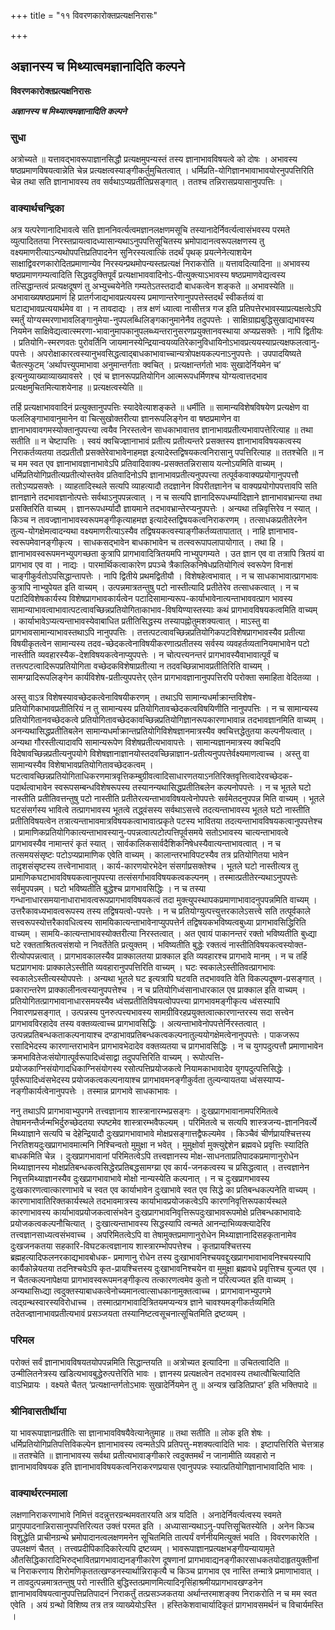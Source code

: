 +++
title = "११ विवरणकारोक्तप्रत्यक्षनिरासः"

+++


## अज्ञानस्य च मिथ्यात्वमज्ञानादिति कल्पने

**विवरणकारोक्तप्रत्यक्षनिरासः**

***अज्ञानस्य च मिथ्यात्वमज्ञानादिति कल्पने***

### **सुधा**

अत्रोच्यते ॥ यत्तावद्भावरूपाज्ञानसिद्धौ प्रत्यक्षमुपन्यस्तं तस्य ज्ञानाभावविषयत्वे को दोषः । अभावस्य षष्ठप्रमाणविषयत्वान्नेति चेन्न प्रत्यक्षत्वस्याङ्गीकर्तुमुचितत्वात् । धर्मिप्रति-योगिज्ञानभावाभावयोरनुपपत्तिरिति चेन्न तथा सति ज्ञानाभावस्य तव सर्वथाऽप्यप्रतीतिप्रसङ्गात् । ततश्च तन्निरासप्रयासानुपपत्तिः ।

### **वाक्यार्थचन्द्रिका**

अत्र यत्परेणानादिभावत्वे सति ज्ञाननिवर्त्यत्वमज्ञानलक्षणमसूचि तस्यानादेर्निवर्त्यत्वासंभवस्य परमते व्युत्पादिततया निरस्तप्रायत्वादध्यासान्यथाऽनुपपत्तिसूचितस्य भ्रमोपादानत्वरूपलक्षणस्य तु वक्ष्यमाणरीत्याऽन्यथोपपत्तिप्रतिपादनेन सुनिरस्यत्वात्किं तदर्थं पृथक् प्रयत्नेनेत्याशयेन साक्षाद्विवरणकारोदितप्रमाणान्येव निरस्यन्प्रथमोपन्यस्तप्रत्यक्षं निराकरोति ॥ यत्तावदित्यादिना ॥ अभावस्य षष्ठप्रमाणगम्यत्वादिति सिद्धवदुक्तिपूर्वं प्रत्यक्षाभाववादिनोऽ-पीत्युक्त्याऽभावस्य षष्ठप्रमाणवेद्यत्वस्य तत्सिद्धान्तत्वं प्रत्यक्षदूषणं तु अभ्युच्चयेनेति गम्यतेऽतस्तदादौ बाधकत्वेन शङ्कते ॥ अभावस्येति ॥ अभावाख्यषष्ठप्रमाणं हि प्रातर्गजाद्यभावप्रत्ययस्य प्रमाणान्तरेणानुपपत्तेस्तदर्थं स्वीकर्तव्यं वा घटाद्यभावप्रत्ययार्थमेव वा । न तावदाद्यः । तत्र क्षणं ध्यात्वा नासीत्तत्र गज इति प्रतिपत्तेरभावस्याप्रत्यक्षत्वेऽपि स्मर्तुं योग्यस्मरणाभावलिङ्गानुमेया-नुपपलब्धिलिङ्गकानुमानेनैव तदुपपत्तेः । साक्षिग्राह्यबुद्धिसुखाद्यभावस्य नियमेन साक्षिवेद्यत्वात्स्मरणा-भावानुमापकानुपलब्ध्यन्तरानुसरणप्रयुक्तानवस्थाया अप्यप्रसक्तेः । नापि द्वितीयः । प्रतियोगि-स्मरणवतः पुरोवर्तिनि जायमानस्येन्द्रियान्वयव्यतिरेकानुविधायिनोऽभावप्रत्ययस्याप्रत्यक्षफलत्वानु-पपत्तेः ।
अपरोक्षाकारत्वस्यानुभवसिद्धत्वाद्बाधकाभावाच्चान्यत्रोपक्षयकल्पनाऽनुपपत्तेः । उपपादयिष्यते चैतत्स्फुटम् ‘अर्थापत्त्युपमाभावा अनुमान्तर्गताः क्वचित् । प्रत्यक्षान्तर्गतो भावः सुखादेर्नियमेन च’ इत्यनुव्याख्याव्याख्यावसरे । एवं च ज्ञानरूपप्रतियोगिन आत्मरूपधर्मिणश्च योग्यत्वात्तदभाव प्रत्यक्षमुचितमित्याशयेनाह ॥ प्रत्यक्षत्वस्येति ॥

तर्हि प्रत्यक्षाभाववादिनं प्रत्युक्तानुपपत्तिः स्यादेवेत्याशङ्कते ॥ धर्मीति ॥ सामान्यविशेषविषयेण प्रत्यक्षेण वा फललिङ्गाभावानुमानेन वा चित्सुखोक्तरीत्या ज्ञानरूपलिङ्गेन वा षष्ठप्रमाणेन वा ज्ञानाभावावगमस्योक्तानुपपत्त्या त्वयैव निरस्तत्वेन साधकाभावात्तव ज्ञानाभावप्रतीत्यभावापत्तेरित्याह ॥ तथा सतीति ॥ न चेष्टापत्तिः । स्वयं क्वचिज्ज्ञानाभावं प्रतीत्य प्रतीत्यन्तरे प्रसक्तस्य ज्ञानाभावविषयकत्वस्य निराकर्तव्यतया तदप्रतीतौ प्रसक्तेरेवाभावेनाहमज्ञ इत्यादेस्तद्विषयकत्वनिरासानु पपत्तिरित्याह ॥ ततश्चेति ॥ न च मम स्वत एव ज्ञानाभावज्ञानाभावेऽपि प्रतिवादिवाक्य-प्रसक्ततन्निरासाय यत्नोऽयमिति वाच्यम् । धर्मिप्रतियोगिप्रतीत्यप्रतीत्योस्तवेव प्रतिवादिनोऽपि ज्ञानाभावप्रतीत्यनुपपत्त्या तत्पूर्वकवाक्यप्रयोगानुपपत्तौ ततोऽप्यप्रसक्तेः । व्याहतादिस्थले सत्यपि व्याहत्यादौ तदज्ञानेन विपरीतज्ञानेन च वाक्यप्रयोगोपपत्तावपि सति ज्ञानज्ञाने तदभावज्ञानोत्पत्तेः सर्वथाऽनुपपन्नत्वात् । न च सत्यपि ज्ञानादिरूपधर्म्यादिज्ञाने ज्ञानाभावभ्रान्त्या तथा प्रसक्तिरिति वाच्यम् । ज्ञानरूपधर्म्यादौ ज्ञायमाने तदभावभ्रान्तेरप्यनुपपत्तेः । अन्यथा तन्निवृत्तिरेव न स्यात् । किञ्च न तावज्ज्ञानाभावस्वरूपमङ्गीकृत्याहमज्ञ इत्यादेस्तद्विषयकत्वनिराकरणम् । तत्साधकप्रतीतेरनेन तुल्य-योगक्षेमत्वादन्यथा वक्ष्यमाणरीत्याऽस्यैव तद्विषयकत्वस्याङ्गीकर्तव्यतापातात् । नाहि ज्ञानाभाव-स्वरूपमेवानङ्गीकृत्य । साधकसद्भावेन बाधकाभावेन च तत्स्वरूपापलापायोगात् । तथा हि । ज्ञानाभावस्वरूपमनभ्युपगच्छता कुत्रापि प्रागभावादित्रितयमपि नाभ्युपगम्यते । उत ज्ञान एव वा तत्रापि त्रितयं वा प्रागभाव एव वा । नाद्यः । पारमार्थिकत्वाकारेण प्रपञ्चे त्रैकालिकनिषेधप्रतियोगित्वं स्वरूपेण विनाशं चाङ्गीकुर्वतोऽपसिद्धान्तापत्तेः । नापि द्वितीये प्रथमद्वितीयौ । विशेषहेत्वभावात् । न च साधकाभावात्प्रागभावः कुत्रापि नाभ्युपेयत इति वाच्यम् । उत्पन्नमात्रतन्तुषु पटो नास्तीत्यादि प्रतीतेरेव तत्साधकत्वात् । न च पटादिविशेषकार्यस्य विशेषप्रागभावकार्यत्वेन पटादिसामान्यरूप-कार्याभावेनात्यन्ताभाववत्प्राग भावस्य सामान्याभावत्वाभावात्पटत्वावच्छिन्नप्रतियोगिताकाभाव-विषयिण्यास्तस्याः कथं प्रागभावविषयकत्वमिति वाच्यम् । कार्याभावेऽप्यत्यन्ताभावस्येवाबाधित प्रतीतिसिद्धस्य तस्यापह्नोतुमशक्यत्वात् । माऽस्तु वा प्रागभावसामान्याभावस्तथाऽपि नानुपपत्तिः । तत्तत्पटत्वावच्छिन्नप्रतियोगिकपटविशेषप्रागभावस्यैव प्रतीत्या विषयीकृतत्वेन सामान्यस्य तदव-च्छेदकत्वेनाविषयीकरणात्प्रतीतस्य सर्वस्य व्यवहर्तव्यतानियमाभावेन पटो नास्तीति व्यवहारस्यैक-देशविषयकत्वेनाप्युपपत्तेः । न चोत्पत्त्यनन्तरं प्रागभावस्यैवाभावात्पूर्वं च तत्तत्पटत्वादिरूपप्रतियोगिता वच्छेदकविशेषाप्रतीत्या न तदवच्छिन्नाभावप्रतीतिरिति वाच्यम् । सामग्य्रादिरूपलिङ्गेन कार्यविशेष-प्रतीत्युपपत्तेर् एतेन प्रागभावज्ञानानुपपत्तिरपि परोक्ता समाहिता वेदितव्या ।

अस्तु वाऽत्र विशेषस्यावच्छेदकत्वेनाविषयीकरणम् । तथाऽपि सामान्यधर्माक्रान्तविशेष-प्रतियोगिकाभावप्रतीतिरियं न तु सामान्यस्य प्रतियोगितावच्छेदकत्वविषयिणीति नानुपपत्तिः । न च सामान्यस्य प्रतियोगितानवच्छेदकत्वे प्रतियोगितावच्छेदकावच्छिन्नप्रतियोगिज्ञानरूपकारणाभावान्न तदभावज्ञानमिति वाच्यम् । अनन्यथासिद्धप्रतीतिबलेन सामान्यधर्माक्रान्तप्रतियोगिविशेषज्ञानमात्रस्यैव क्वचित्तद्धेतुतया कल्पनीयत्वात् । अन्यथा गौरस्तीत्यादावपि सामान्यरूपेण विशेषप्रतीत्यभावापत्तेः । सामान्यज्ञानमात्रस्य क्वचिदपि विदेषावच्छिन्नप्रतीत्यनुपयोगे विशेषज्ञानाज्ञानयोस्तदवच्छिन्नाज्ञान-प्रतीत्यनुपपत्तेर्वक्ष्यमाणत्वाच्च । अस्तु वा सामान्यस्यैव विशेषाभावप्रतियोगितावच्छेदकत्वम् । घटत्वावच्छिन्नप्रतियोगिताधिकरणमात्रवृत्तिकम्बुग्रीवत्वादिसाधारणतयाऽनतिरिक्तवृत्तित्वादेरवच्छेदक-पदार्थत्वाभावेन स्वरूपसम्बन्धविशेषरूपस्य तस्यानन्यथासिद्धप्रतीतिबलेन कल्पनोपपत्तेः । न च भूतले घटो नास्तीति प्रतीतिवत्तन्तुषु पटो नास्तीति प्रतीतेरत्यन्ताभावविषयत्वेनोपपत्तेः सर्वमेतदनुपपन्न मिति वाच्यम् । भूतले घटसंसर्गस्य भावित्वे तत्प्रागभावस्य भूतत्वे तद्ध्वंसस्य सर्वथाऽसत्त्वे तदत्यन्ताभावस्य भूतले घटो नास्तीति प्रतीतिविषयत्वेन तत्रात्यन्ताभावमात्रविषयकत्वाभावात्प्रकृते पटस्य भावितया तदत्यन्ताभावविषयकत्वानुपपत्तेश्च । प्रामाणिकप्रतियोगिकात्यन्ताभावस्यानु-पपन्नत्वात्पटोत्पत्तिपूर्वसमये सतोऽभावस्य चात्यन्ताभावत्वे प्रागभावस्यैव नामान्तरं कृतं स्यात् । सार्वकालिकसार्वदैशिकनिषेधस्यैवात्यन्ताभावत्वात् । न च तत्समयसंसृष्टः पटोऽप्यप्रामाणिक एवेति वाच्यम् । कालान्तरभाविपटस्यैव तत्र प्रतियोगितया भावेन तादृशसंसृष्टस्य तत्त्वेनाभावात् । कार्य-कारणयोरभेदेन संसर्गाप्रसक्तेश्च । भूतले घटो नास्तीत्यत्र तु प्रामाणिकघटाभावविषयकत्वानुपपत्त्या तत्संसर्गाभावविषयकत्वकल्पनम् । तस्मात्प्रतीतेरन्यथाऽनुपपत्तेः सर्वमुपपन्नम् । घटो भविष्यतीति बुद्धेश्च प्रागभावसिद्धिः । न च तस्या गन्धानाधारसमयानाधाराभावत्वरूपप्रागभावविषयकत्वं तदा मुक्त्युपस्थापकप्रमाणाभावादनुपपन्नमिति वाच्यम् । उत्तरैकावध्यभावत्वरूपस्य तस्य तद्विषयत्वो-पपत्तेः । न च प्रतियोग्युत्पत्त्युत्तरकालेऽसत्त्वे सति तत्पूर्वकाले सत्त्वरूपस्योत्तरैकावधित्वस्य सामयिकात्यन्ताभावेनाप्युपपत्तेर्न तद्विषयकभविष्यत्वबुध्या प्रागभावसिद्धिरिति वाच्यम् । सामयि-कात्यन्ताभावस्योक्तरीत्या निरस्तत्वात् । अत एवायं पाकानन्तरं रक्तो भविष्यतीति बुध्द्या घटे रक्तताश्रितत्वसंशयो न निवर्तेतेति प्रत्युक्तम् । भविष्यतीति बुद्धेः रक्तत्वं नास्तीतिविषयकत्वस्योक्त-रीत्योपपन्नत्वात् । प्रागभावकालस्यैव प्राक्कालतया प्राक्काल इति व्यवहारश्च प्रागभावे मानम् । न च तर्हि घटप्रागभावः प्राक्कालेऽस्तीति व्यवहारानुपपत्तिरिति वाच्यम् । घटः स्वकालेऽस्तीतिवत्प्रागभावः स्वकालेऽस्तीत्यस्योपपत्तेः । अन्यथा भूतले घट इत्यत्रापि घटवति तदभाववति वेति विकल्पदूषण-प्रसङ्गात् । प्रकारान्तरेण प्राक्कालीनत्वस्यानुपपत्तेश्च । न च प्रतियोगिध्वंसानाधारकाल एव प्राक्काल इति वाच्यम् । प्रतियोगितत्प्रागभावानाधारसमयस्यैव ध्वंसप्रतीतिविषयत्वोपपत्त्या प्रागभावमङ्गीकृत्य ध्वंसस्यापि निवारणप्रसङ्गात् । उत्पन्नस्य पुनरुत्पत्त्यभावस्य सामग्रीविरहप्रयुक्तत्वात्कारणान्तरस्य सदा सत्त्वेन प्रागभावविरहादेव तस्य वक्तव्यत्वाच्च प्रागभावसिद्धिः । अत्यन्ताभावेनोपपत्तेर्निरस्तत्वात् । उत्पन्नप्रतिबन्धकताकल्पनायाश्च दण्डाभावप्रतिबन्धकत्वकल्पनातुल्ययोगक्षेमत्वेनानुपपत्तेः । पाकजरूप रसादिभेदस्य कारणान्तराभावेन प्रागभावभेदादेव वक्तव्यतया च प्रागभावसिद्धिः । न च युगपदुत्पत्तौ प्रमाणाभावेन क्रमभावितेजःसंयोगात्पूर्वरूपादिध्वंसाद्वा तदुपपत्तिरिति वाच्यम् । रूपोत्पत्ति-प्रयोजकाग्निसंयोगादधिकाग्निसंयोगस्य रसोत्पत्तिप्रयोजकत्वे नियामकाभावादेव युगपदुत्पत्तिसिद्धेः । पूर्वरूपादिध्वंसभेदस्य प्रयोजकत्वकल्पनायाश्च प्रागभावमनङ्गीकुर्वता तुल्यन्यायतया ध्वंसस्याप्य-नङ्गीकार्यत्वेनानुपपत्तेः । तस्मान्न प्रागभावे साधकाभावः ।

ननु तथाऽपि प्रागभावाभ्युपगमे तत्त्वज्ञानाय शास्त्रानारम्भप्रसङ्गः । दुःखप्रागभावानामपरिमितत्वे तेषामनन्तैर्जन्मभिर्दुरुच्छेदतया स्पष्टमेव शास्त्रारम्भवैफल्यम् । परिमितत्वे च सत्यपि शास्त्रजन्य-ज्ञाननिवर्त्ये मिथ्याज्ञाने सत्यपि च देहेन्द्रियादौ दुःखप्रागभावाभावे मोक्षप्रसङ्गात्तद्वैफल्यमेव । किञ्चैवं चीर्णप्रायश्चित्तस्य निरतिशयदुःखप्रागभावमात्मनि निश्चिन्वतो मुमुक्षा न भवेत् । मुमुक्षोर्वा मुक्त्युद्देशेन ब्रह्मवधे प्रवृत्तिः स्यादिति बाधकमिति चेन्न । दुःखप्रागभावानां परिमितत्वेऽपि तत्त्वज्ञानस्य मोक्ष-साधनताप्रतिपादकप्रमाणानुरोधेन मिथ्याज्ञानस्य मोक्षप्रतिबन्धकत्वसिद्धेरप्रतिबद्धसामग्य्रा एव कार्य-जनकत्वस्य च प्रसिद्धत्वात् । तत्त्वज्ञानेन निवृत्तमिथ्याज्ञानस्यैव दुःखप्रागभावाभावे मोक्षो नान्यस्येति कल्पनात् । न च दुःखप्रागभावस्य दुःखकारणत्वात्कारणाभावे च स्वत एव कार्याभावेन दुःखाभावे स्वत एव सिद्धे का प्रतिबन्धकल्पनेति वाच्यम् । कारणाभावातिरिक्तकार्यस्थले तदभावमात्रस्य कार्याभावप्रयोजकत्वेऽपि कारणनिवृत्तिरूपकार्यस्थले कारणाभावस्य कार्याभावप्रयोजकत्वासंभवेन दुःखप्रागभावनिवृत्तिरूपदुःखाभावरूपमोक्षे प्रतिबन्धकाभावादेः प्रयोजकत्वकल्पनौचित्यात् । दुःखात्यन्ताभावस्य सिद्धस्यापि त्वन्मते आनन्दाभिव्यक्त्यादेरिव तत्त्वज्ञानसाध्यत्वसंभवाच्च । अपरिमितत्वेऽपि वा तेषामुक्तप्रमाणानुरोधेन मिथ्याज्ञानादिसहकृतानामेव दुःखजनकतया सहकारि-विघटकत्वज्ञानाय शास्त्रारम्भोपपत्तेश्च । कृतप्रायश्चित्तस्य ब्रह्महत्यादिफलनरकाद्यभावबोधक- प्रमाणानु रोधेन तस्य दुःखाभावनिश्चयवद्दुःखप्रागभावाभावनिश्चयस्यापि कार्यैकोन्नेयतया तदनिश्चयेऽपि कृत-प्रायश्चित्तस्य दुःखाभावनिश्चयेन वा मुमुक्षा ब्रह्मवधे प्रवृत्तिश्च युज्यत एव । न चैतत्कल्पनापेक्षया प्रागभावस्वरूपमनङ्गीकृत्य तत्कारणत्वमेव कुतो न परित्यज्यत इति वाच्यम् । अन्यथासिध्द्या त्वदुक्तस्याबाधकत्वेनोच्यमानत्वात्साधकानामुक्तत्वाच्च । प्रागभावानभ्युपगमे त्वद्ग्रन्थस्वारस्यविरोधाच्च । तस्मात्प्रागभावादित्रितयमप्यन्यत्र ज्ञाने चावश्यमङ्गीकर्तव्यमिति तदेतज्ज्ञानाभावप्रतीत्यभावं प्रसञ्जयता तस्यानिष्टत्वसूचनात्सूचितमिति द्रष्टव्यम् ।

### **परिमल**

परोक्तं सर्वं ज्ञानाभावविषयतयोपपन्नमिति सिद्धान्तयति ॥ अत्रोच्यत इत्यादिना ॥ उचितत्वादिति ॥ उन्मीलितनेत्रस्य खडित्यभावबुद्धेरुत्पत्तेरिति भावः । ज्ञानस्य प्रत्यक्षत्वेन तदभावस्य तथात्वौचित्यादिति वाऽभिप्रायः । वक्ष्यते चैतत् ‘प्रत्यक्षान्तर्गतोऽभावः सुखादेर्नियमेन तु ॥ अन्यत्र खडितिप्राप्त’ इति भक्तिपादे ॥

### **श्रीनिवासतीर्थीया**

या भावरूपाज्ञानप्रतीतिः सा ज्ञानाभावविषयैवेत्यानेतुमाह ॥ तथा सतीति ॥ लोक इति शेषः । धर्मिप्रतियोगिप्रतिपत्तिविकल्पेन ज्ञानाभावस्य त्वन्मतेऽपि प्रतिपत्तु-मशक्यत्वादिति भावः । इष्टापत्तिरिति चेत्तत्राह ॥ ततश्चेति ॥ ज्ञानाभावस्य सर्वथा प्रतीत्यभावाङ्गीकारे त्वदुक्तमर्थं न जानामीति व्यवहारो न ज्ञानाभावविषयक इति ज्ञानाभावविषयकत्वनिराकरणप्रयास एवानुपपन्नः स्यात्प्रतियोगिज्ञानाभावादिति भावः ।

### **वाक्यार्थरत्नमाला**

लक्षणानिराकरणाभावे निमित्तं वदन्नुत्तरग्रन्थमवतारयति अत्र यदिति । अनादेर्निवर्त्यत्वस्य स्वमते प्रागुपपादनान्निरासानुपपत्तिरित्यत उक्तं परमत इति । अध्यासान्यथाऽनु-पपत्तिसूचितस्येति । अनेन किञ्च विशुद्धेति प्राचीनग्रन्थे भ्रमोपादानत्वलक्षणमनेन सूचितमिति तात्पर्यं वर्णनीयमित्युक्तं भवति । विवरणकारेति । उपलक्षणं चैतत् । तत्त्वप्रदीपिकादिकारेत्यपि द्रष्टव्यम् । भावरूपाज्ञानप्रत्यक्षभङ्गीयन्यायामृते औतसिद्धिकारादिभिरुद्भावितप्रागभावाद्यनङ्गीकारेण दूषणानां प्रागभावाद्यनङ्गीकारसाधकतयोदाहृतयुक्तीनां च निराकरणाय शिरोमणिकृततत्खण्डनस्यार्थान्निराकृत्यै च किञ्च प्रागभाव एव नास्ति तन्मात्रे प्रमाणाभावात् । न तावदुत्पन्नमात्रतन्तुषु परो नास्तीति बुद्धिस्तत्प्रमाणमित्यादिनृसिंहाश्रमीयप्रागभावखण्डनेन ज्ञानाभावविषयत्वानुपपत्तिप्रतिपादनं निराकर्तुं तत्प्रसञ्जकतया अर्थान्तरमाशङ्क्य निराकरोति न च मम स्वत एवेति । अयं ग्रन्थो विशिष्य तत्र तत्र व्याख्येयोऽस्ति । हस्तिकेशवाचार्यादिकृतं प्रागभावसमर्थनं च विचार्यमस्ति ।


